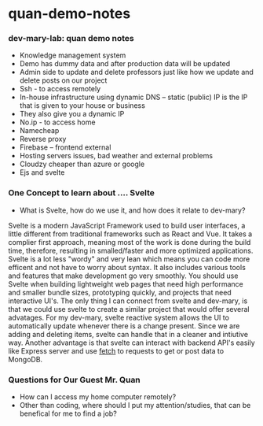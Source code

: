 # quan-demo-notes

### dev-mary-lab: quan demo notes
- Knowledge management system 
- Demo has dummy data and after production data will be updated  
- Admin side to update and delete professors just like how we update and delete posts on our project 
- Ssh -  to access remotely  
- In-house infrastructure using dynamic DNS – static (public) IP is the IP that is given to your house or business  
- They also give you a dynamic IP 
- No.ip - to access home  
- Namecheap 
- Reverse proxy 
- Firebase – frontend external  
- Hosting servers issues, bad weather and external problems 
- Cloudzy cheaper than azure or google  
- Ejs and svelte  

### One Concept to learn about .... Svelte
- What is Svelte, how do we use it, and how does it relate to dev-mary?

Svelte is a modern JavaScript Framework used to build user interfaces, a little different from traditional frameworks such as React and Vue. It takes a complier first approach, meaning most of the work is done during the build time, therefore, resulting in smalled/faster and more optimized applications. Svelte is a lot less "wordy" and  very lean which means you can code more efficent and not have to worry about syntax. It also includes various tools and features that make development go very smoothly. You should use Svelte when building lightweight web pages that need high performance and smaller bundle sizes, prototyping quickly, and projects that need interactive UI's. 
The only thing I can connect from svelte and dev-mary, is that we could use svelte to create a similar project that would offer several advatages. For my dev-mary, svelte reactive system allows the UI to automatically update whenever there is a change present. Since we are adding and deleting items, svelte can handle that in a cleaner and intiutive way. Another advantage is that svelte can interact with backend API's easily like Express server and use [fetch](https://kit.svelte.dev/docs/load#making-fetch-requests) to requests to get or post data to MongoDB.
  
### Questions for Our Guest Mr. Quan
- How can I access my home computer remotely?
- Other than coding, where should I put my attention/studies, that can be benefical for me to find a job?
